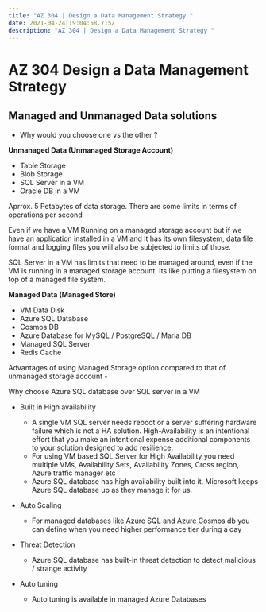```yaml
---
title: "AZ 304 | Design a Data Management Strategy "
date: 2021-04-24T19:04:58.715Z
description: "AZ 304 | Design a Data Management Strategy "
---
```

# AZ 304 Design a Data Management Strategy 

## Managed and Unmanaged Data solutions

- Why would you choose one vs the other ?

__Unmanaged Data (Unmanaged Storage Account)__

- Table Storage
- Blob Storage
- SQL Server in a VM 
- Oracle DB in a VM 

Aprrox. 5 Petabytes of data storage. There are some limits in terms of operations per second 

Even if we have a VM Running on a managed storage account but if we have an application installed in a VM and it has its own filesystem, data file format and logging files you will also be subjected to limits of those.

SQL Server in a VM has limits that need to be managed around, even if the VM is running in a managed storage account. Its like putting a filesystem on top of a managed file system.

__Managed Data (Managed Store)__

- VM Data Disk 
- Azure SQL Database
- Cosmos DB
- Azure Database for MySQL / PostgreSQL / Maria DB
- Managed SQL Server 
- Redis Cache 

Advantages of using Managed Storage option compared to that of unmanaged storage account -

Why choose Azure SQL database over SQL server in a VM 

- Built in High availability 
  - A single VM SQL server needs reboot or a server suffering hardware failure which is not a HA solution. High-Availability is an intentional effort that you make an intentional expense additional components to your solution designed to add resilience.
  - For using VM based SQL Server for High Availability you need multiple VMs, Availability Sets, Availability Zones, Cross region, Azure traffic manager etc
  - Azure SQL database has high availability built into it. Microsoft keeps Azure SQL database up as they manage it for us.

- Auto Scaling

  - For managed databases like Azure SQL and Azure Cosmos db you can define when you need higher performance tier during a day 

- Threat Detection 

  - Azure SQL database has built-in threat detection to detect malicious / strange activity 

- Auto tuning
  - Auto tuning is available in managed Azure Databases 



